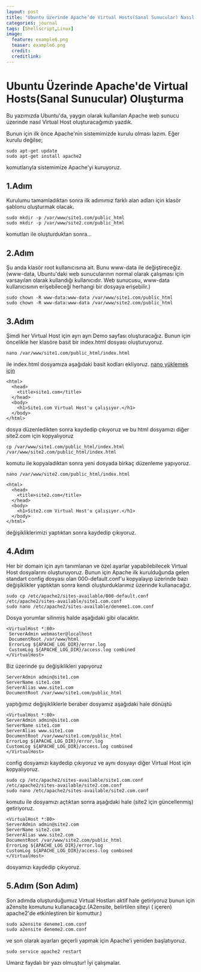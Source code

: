 ```yaml
---
layout: post
title: "Ubuntu Üzerinde Apache’de Virtual Hosts(Sanal Sunucular) Nasıl Oluşturulur?"
categories: journal
tags: [Shellscript,Linux]
image:
  feature: example6.png
  teaser: example6.png
  credit:
  creditlink:
---
```


<h1>Ubuntu Üzerinde Apache'de Virtual Hosts(Sanal Sunucular) Oluşturma</h1>

Bu yazımızda Ubuntu'da, yaygın olarak kullanılan Apache web sunucu üzerinde nasıl Virtual Host oluşturacağımızı yazdık.

Bunun için ilk önce Apache'nin sistemimizde kurulu olması lazım. Eğer kurulu değilse;
```
sudo apt-get update
sudo apt-get install apache2
```

komutlarıyla sistemimize Apache'yi kuruyoruz.

<h2>1.Adım</h2>

Kurulumu tamamladıktan sonra ilk adımımız farklı alan adları için klasör şablonu oluşturmak olacak.

```
sudo mkdir -p /var/www/site1.com/public_html
sudo mkdir -p /var/www/site2.com/public_html
```

komutları ile oluşturduktan sonra...

<h2>2.Adım</h2>

Şu anda klasör root kullanıcısına ait. Bunu www-data ile değiştireceğiz. (www-data, Ubuntu'daki web sunucularının normal olarak çalışması için varsayılan olarak kullandığı kullanıcıdır. Web sunucusu, www-data kullanıcısının erişebileceği herhangi bir dosyaya erişebilir.)

```
sudo chown -R www-data:www-data /var/www/site1.com/public_html
sudo chown -R www-data:www-data /var/www/site2.com/public_html
```

<h2>3.Adım</h2>

Şimdi her Virtual Host için ayrı ayrı Demo sayfası oluşturacağız. Bunun için öncelikle her klasöre basit bir index.html dosyası oluşturuyoruz.

```
nano /var/www/site1.com/public_html/index.html
```

ile index.html dosyamıza aşağıdaki basit kodları ekliyoruz. [nano yüklemek için](http://ubuntu-for-humans.blogspot.com.tr/2009/11/installing-and-using-terminal-editor.html)

```
<html>
  <head>
    <title>site1.com</title>
  </head>
  <body>
    <h1>Site1.com Virtual Host'u çalışıyor.</h1>
  </body>
</html>
```

dosya düzenledikten sonra kaydedip çıkıyoruz ve bu html dosyamızı diğer site2.com için kopyalıyoruz

```
cp /var/www/site1.com/public_html/index.html /var/www/site2.com/public_html/index.html
```

komutu ile kopyaladıktan sonra yeni dosyada birkaç düzenleme yapıyoruz.

```
nano /var/www/site2.com/public_html/index.html
```
```
<html>
  <head>
    <title>site2.com</title>
  </head>
  <body>
    <h1>Site2.com Virtual Host'u çalışıyor.</h1>
  </body>
</html>
```

değişikliklerimizi yaptıktan sonra kaydedip çıkıyoruz.

<h2>4.Adım</h2>

Her bir domain için ayrı tanımlanan ve özel ayarlar yapabilebilecek Virtual Host dosyalarını oluşturuyoruz.
Bunun için Apache ilk kurulduğunda gelen standart config dosyası olan 000-default.conf'u kopyalayıp üzerinde bazı değişiklikler yaptıktan sonra kendi oluşturduklarımız üzerinde kullanacağız.

```
sudo cp /etc/apache2/sites-available/000-default.conf /etc/apache2/sites-available/site1.com.conf
sudo nano /etc/apache2/sites-available/deneme1.com.conf
```

Dosya yorumlar silinmiş halde aşağıdaki gibi olacaktır.

```
<VirtualHost *:80>
 ServerAdmin webmaster@localhost
 DocumentRoot /var/www/html
 ErrorLog ${APACHE_LOG_DIR}/error.log
 CustomLog ${APACHE_LOG_DIR}/access.log combined
</VirtualHost>
```

Biz üzerinde şu değişiklikleri yapıyoruz

```
ServerAdmin admin@site1.com
ServerName site1.com
ServerAlias www.site1.com
DocumentRoot /var/www/site1.com/public_html
```

yaptığımız değişikliklerle beraber dosyamız aşağıdaki hale dönüştü

```
<VirtualHost *:80>
ServerAdmin admin@site1.com
ServerName site1.com
ServerAlias www.site1.com
DocumentRoot /var/www/site1.com/public_html
ErrorLog ${APACHE_LOG_DIR}/error.log
CustomLog ${APACHE_LOG_DIR}/access.log combined
</VirtualHost>
```

config dosyamızı kaydedip çıkıyoruz ve aynı dosyayı diğer Virtual Host için kopyalıyoruz.

```
sudo cp /etc/apache2/sites-available/site1.com.conf /etc/apache2/sites-available/site2.com.conf
sudo nano /etc/apache2/sites-available/site2.com.conf
```

komutu ile dosyamızı açtıktan sonra aşağıdaki hale (site2 için güncellenmiş) getiriyoruz.

```
<VirtualHost *:80>
ServerAdmin admin@site2.com
ServerName site2.com
ServerAlias www.site2.com
DocumentRoot /var/www/site2.com/public_html
ErrorLog ${APACHE_LOG_DIR}/error.log
CustomLog ${APACHE_LOG_DIR}/access.log combined
</VirtualHost>
```

dosyamızı kaydedip çıkıyoruz.

 <h2>5.Adım (Son Adım)</h2>

Son adımda oluşturduğumuz Virtual Hostları aktif hale getiriyoruz bunun için a2ensite komutunu kullanacağız.(A2ensite, belirtilen siteyi (<VirtualHost> içeren) apache2'de etkinleştiren bir komuttur.)

```
sudo a2ensite deneme1.com.conf
sudo a2ensite deneme2.com.conf
```

ve son olarak ayarları geçerli yapmak için Apache'i yeniden başlatıyoruz.

```
sudo service apache2 restart
```

Umarız faydalı bir yazı olmuştur! İyi çalışmalar.
